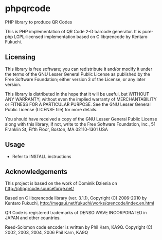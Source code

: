 # phpqrcode
PHP library to produce QR Codes

This is PHP implementation of QR Code 2-D barcode generator. 
It is pure-php LGPL-licensed implementation based on C libqrencode by Kentaro Fukuchi.

## Licensing
This library is free software; you can redistribute it and/or modify it under
the terms of the GNU Lesser General Public License as published by the Free
Software Foundation; either version 3 of the License, or any later version.

This library is distributed in the hope that it will be useful, but WITHOUT ANY
WARRANTY; without even the implied warranty of MERCHANTABILITY or FITNESS FOR A
PARTICULAR PURPOSE. See the GNU Lesser General Public License (LICENSE file)
for more details.

You should have received a copy of the GNU Lesser General Public License along
with this library; if not, write to the Free Software Foundation, Inc., 51
Franklin St, Fifth Floor, Boston, MA 02110-1301 USA

## Usage
* Refer to INSTALL instructions

## Acknowledgements
This project is based on the work of Dominik Dzienia on http://phpqrcode.sourceforge.net/

Based on C libqrencode library (ver. 3.1.1), Copyright (C) 2006-2010 by Kentaro Fukuchi, http://megaui.net/fukuchi/works/qrencode/index.en.html

QR Code is registered trademarks of DENSO WAVE INCORPORATED in JAPAN and other
countries.

Reed-Solomon code encoder is written by Phil Karn, KA9Q.
Copyright (C) 2002, 2003, 2004, 2006 Phil Karn, KA9Q